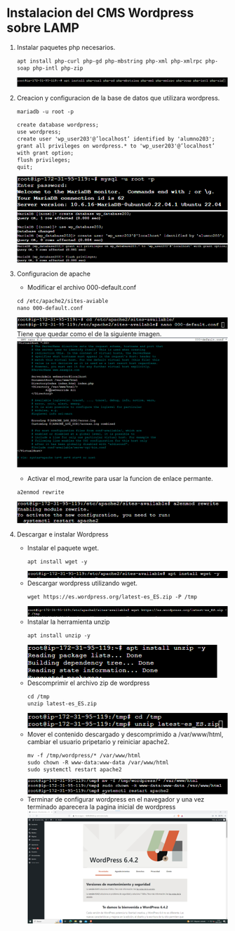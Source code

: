 # Instalacion del CMS Wordpress sobre LAMP
1. Instalar paquetes php necesarios.
   ```
   apt install php-curl php-gd php-mbstring php-xml php-xmlrpc php-soap php-intl php-zip
   ```
    ![](img/cap1.png)

2. Creacion y configuracion de la base de datos que utilizara wordpress.
   ``` 
   mariadb -u root -p
   ```
   ```
   create database wordpress;
   use wordpress;
   create user 'wp_user203'@’localhost’ identified by 'alumno203';
   grant all privileges on wordpress.* to 'wp_user203'@’localhost’ with grant option;
   flush privileges;
   quit;
   ```
   ![](img/cap2.png)
   ![](img/cap3.png)
   ![](img/cap4.png)

3. Configuracion de apache
   - Modificar el archivo 000-default.conf 
   ```
   cd /etc/apache2/sites-aviable
   nano 000-default.conf
   ``` 
   ![](img/cap5.png)
   Tiene que quedar como el de la siguiente imagen.
   ![](img/cap6.png)
   - Activar el mod_rewrite para usar la funcion de enlace permante.
   ```
   a2enmod rewrite
   ``` 
   ![](img/cap7.png)
4. Descargar e instalar Wordpress
   - Instalar el paquete wget.
        ```
        apt install wget -y
        ``` 
        ![](img/cap8.png)
   - Descargar wordpress utilizando wget.
        ```
        wget https://es.wordpress.org/latest-es_ES.zip -P /tmp

        ```
        ![](img/cap9.png)
   - Instalar la herramienta unzip
        ```
        apt install unzip -y
        ```
        ![](img/cap10.png)
   - Descomprimir el archivo zip de wordpress
        ```
        cd /tmp
        unzip latest-es_ES.zip
        ```
        ![](img/cap11.png)
   - Mover el contenido descargado y descomprimido a /var/www/html, cambiar el usuario pripetario y reiniciar apache2.
        ```
        mv -f /tmp/wordpress/* /var/www/html
        sudo chown -R www-data:www-data /var/www/html
        sudo systemctl restart apache2
        ```
        ![](img/cap12.png)
   - Terminar de configurar wordpress en el navegador y una vez terminado   aparecera la pagina inicial de wordpress
        ![](img/cap13.png)